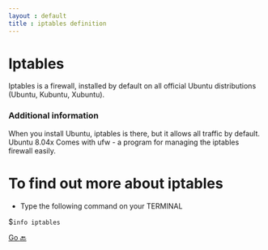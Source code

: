 ```yaml
---
layout : default
title : iptables definition
---
```


# Iptables

Iptables is a firewall, installed by default on all official Ubuntu distributions (Ubuntu, Kubuntu, Xubuntu).

<h3>Additional information</h3>
When you install Ubuntu, iptables is there, but it allows all traffic by default. Ubuntu 8.04x Comes with ufw - a program for managing the iptables firewall easily.

# To find out more about iptables

* Type the following command on your TERMINAL

$`info iptables`

<a href="http://127.0.0.1:4000//defaultlinuxfw.html">Go :back: </a>
